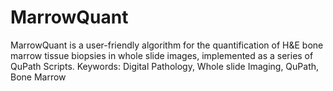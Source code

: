 # MarrowQuant
MarrowQuant is a user-friendly algorithm for the quantification of H&amp;E bone marrow tissue biopsies in whole slide images, implemented as a series of QuPath Scripts. Keywords: Digital Pathology, Whole slide Imaging, QuPath, Bone Marrow
